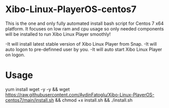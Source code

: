 # Xibo-Linux-PlayerOS-centos7

This is the one and only fully automated install bash script for Centos 7 x64 platform.
It focuses on low ram and cpu usage so only needed components will be installed to run Xibo Linux Player smoothly!

-It will install latest stable version of Xibo Linux Player from Snap.
-It will auto logon to pre-definned user by you.
-It will auto start Xibo Linux Player on logon.   


# Usage

yum install wget -y -y && wget https://raw.githubusercontent.com/AydinFatoglu/Xibo-Linux-PlayerOS-centos7/main/install.sh && chmod +x install.sh && ./install.sh
